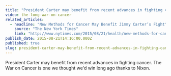 ```yaml
---
title: "President Carter may benefit from recent advances in fighting cancer"
video: the-long-war-on-cancer
related_articles:
  - headline: "New Methods for Cancer May Benefit Jimmy Carter’s Fight"
    source: "The New York Times"
    link: "http://www.nytimes.com/2015/08/21/health/new-methods-for-cancer-may-benefit-jimmy-carters-fight.html?hp&action=click&pgtype=Homepage&module=first-column-region&region=top-news&WT.nav=top-news&_r=0"
publish_date: 2015-08-21T14:16:00.000Z
published: true
slug: president-carter-may-benefit-from-recent-advances-in-fighting-cancer
---
```

President Carter may benefit from recent advances in fighting cancer. The War on Cancer is one we thought we'd win long ago thanks to Nixon.

